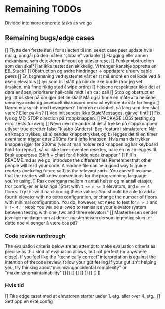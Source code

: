 
Remaining TODOs
===========
Divided into more concrete tasks as we go

Remaining bugs/edge cases
----------
[] Flytte den første ifen i for selecten til inni select case peer update hvis mulig, unngår på den måten "globale" variabler
[] Flagging eller annen mekanisme som detekterer timeout og utløser reset
[] Funker obstruction som den skal? Har ikke testet den skikkelig. Vi trenger kanskje opprette en EB_Stuck?
[] Obstruction og andre hindringer -> oppdatere unservicable peers
[] En begrensning ved systemet vårt er at må endre en del kode ved å øke n elevators
[] lys som blir slått på når de ikke burde (tror jeg vet årsaken, må finne riktig sted å wipe ordre) 
[] Heisene respekterer ikke det at døra er åpen, prioriterer hall-calls midt i en cab call 
[] Stop og obstruct er jeg litt usikker på om gjør det de skal? Må også finne en måte å ta heisene unna nye ordre og eventuelt distribuere ordre på nytt om de står for lenge
[] Døren er asynch med bevegelser? Timeren er dobbelt så lang som den skal være? Eller på 4 s?
[] Ved init sendes ikke StateMessages, går vel fint?
[] Fix lys og MD_STOP direction på stoppknappen.
[] PACKAGE LOSS testing og error tests for øvrig
[] Nevn med de andre at det å trykke på stoppknappen utlyser true deretter false
      "klasbo (Anders): 
      Bug-feature i simulatoren: Når en knapp trykkes, så a) sendes knappetrykket, og b) legges det til en timer event som trigger etter 200ms for å løfte knappen. Hvis man da trykker knappen igjen før 200ms (ved at man holder ned knappen og har keyboard hold-to-repeat), så vil ikke timer-eventen resettes, bare en ny en legges til.
      Bruk uppercase (Shift + char) for å holde nede knapper."
[] Fill in README.md as we go, introduce the different files
      Remember that other people will read your code. A readme file can be a good way to guide readers (including future self) to the relevant parts. You can still assume that the readers will know conventions for the programming language you're using. 
[] Rask overgang mellom n antall heiser og m antall etasjer, tror config-en er løsninga
      "Start with `1 <= n <= 3` elevators, and `m == 4` floors. Try to avoid hard-coding these values: You should be able to add a fourth elevator with no extra configuration, or change the number of floors with minimal configuration. You do, however, not need to test for `n > 3` and `m != 4`."
      "Note: You will be allowed to reinitialize your elevator system between testing with one, two and three elevators"
[] Masterheisen sender jevnlige meldinger om at den er masterheisen dersom ingenting skjer, er dette noe vi trenger å være obs på?

### Code review runthrough
The evaluation criteria below are an attempt to make evaluation criteria as precise as this kind of evaluation allows, but not perfect (or anywhere close). If you feel like the "technically correct" interpretation is against the intention of thecode review, follow your gut feeling.If your gut isn't helping you, try thinking about"minimizingaccidental complexity" or "maximizingmaintainability"
[]
[]
[]
[]
[]
[]
[]
[]
[]


### Hvis tid
[] Fiks edge caset med at elevatoren starter under 1. etg. eller over 4. etg., 
[] Sett opp en ekte config
